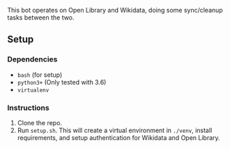 This bot operates on Open Library and Wikidata, doing some sync/cleanup tasks between the two.

## Setup

### Dependencies
- `bash` (for setup)
- `python3+` (Only tested with 3.6)
- `virtualenv`

### Instructions
1. Clone the repo.
2. Run `setup.sh`. This will create a virtual environment in `./venv`,  install requirements, and setup authentication for Wikidata and Open Library.
